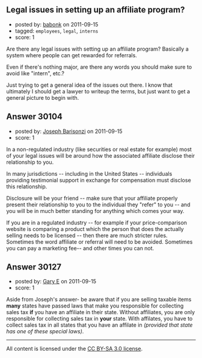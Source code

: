 ## Legal issues in setting up an affiliate program?

- posted by: [babonk](https://stackexchange.com/users/-1/5769-babonk) on 2011-09-15
- tagged: `employees`, `legal`, `interns`
- score: 1

Are there any legal issues with setting up an affiliate program?  Basically a system where people can get rewarded for referrals.

Even if there's nothing major, are there any words you should make sure to avoid like "intern", etc.?

Just trying to get a general idea of the issues out there.  I know that ultimately I should get a lawyer to writeup the terms, but just want to get a general picture to begin with.


## Answer 30104

- posted by: [Joseph Barisonzi](https://stackexchange.com/users/-1/8791-joseph-barisonzi) on 2011-09-15
- score: 1

In a non-regulated industry (like securities or real estate for example) most of your legal issues will be around how the associated affiliate disclose their relationship to you. 

In many jurisdictions -- including in the United States -- individuals providing testimonial support in exchange for compensation must disclose this relationship. 

Disclosure will be your friend -- make sure that your affiliate properly present their relationship to you to the individual they "refer" to you -- and you will be in much better standing for anything which comes your way. 

If you are in a regulated industry -- for example if your price-comparison website is comparing a product which the person that does the actually selling needs to be licensed -- then there are much stricter rules. Sometimes the word affiliate or referral will need to be avoided. Sometimes you can pay a marketing fee-- and other times you can not.  


## Answer 30127

- posted by: [Gary E](https://stackexchange.com/users/-1/2587-gary-e) on 2011-09-15
- score: 1

Aside from Joseph's answer- be aware that if you are selling taxable items **many** states have passed laws that make you responsible for collecting sales tax **if** you have an affiliate in their state. Without affiliates, you are only responsible for collecting sales tax in **your** state. With affilates, you have to collect sales tax in all states that you have an affilate in *(provided that state has one of these special laws)*. 



---

All content is licensed under the [CC BY-SA 3.0 license](https://creativecommons.org/licenses/by-sa/3.0/).
